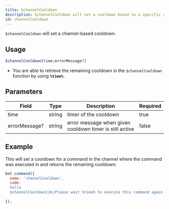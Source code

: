 ```yaml
---
title: $channelCooldown 
description: $channelCooldown will set a cooldown bound to a specific channel after execution of the command.
id: channelCooldown
---
```


`$channelCooldown` will set a channel-based cooldown.

## Usage

```php
$channelCooldown[time;errorMessage?]
```
* You are able to retrieve the remaining cooldown in the `$channelCooldown` function by using **`%time%`**.

## Parameters 


| Field         | Type   | Description                                             | Required |
| ------------- | ------ | ------------------------------------------------------- | -------- |
| time          | string | timer of the cooldown                                   | true      |
| errorMessage? | string | error message when given cooldown timer is still active | false       |


## Example

This will set a cooldown for a command in the channel where the command was executed in and returns the remaining cooldown:

```javascript
bot.command({
  name: 'channelCooldown',
  code: `
  hello
  $channelCooldown[2m;Please wait %time% to execute this command again.]
  `
});
```
